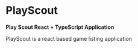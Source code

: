 # PlayScout

**Play Scout React + TypeScript Application**

PlayScout is a react based game listing application
